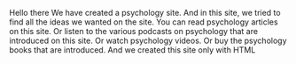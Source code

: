 Hello there
We have created a psychology site.
And in this site, we tried to find all the ideas we wanted on the site.
You can read psychology articles on this site.
Or listen to the various podcasts on psychology that are introduced on this site.
Or watch psychology videos.
Or buy the psychology books that are introduced.
And we created this site only with HTML


